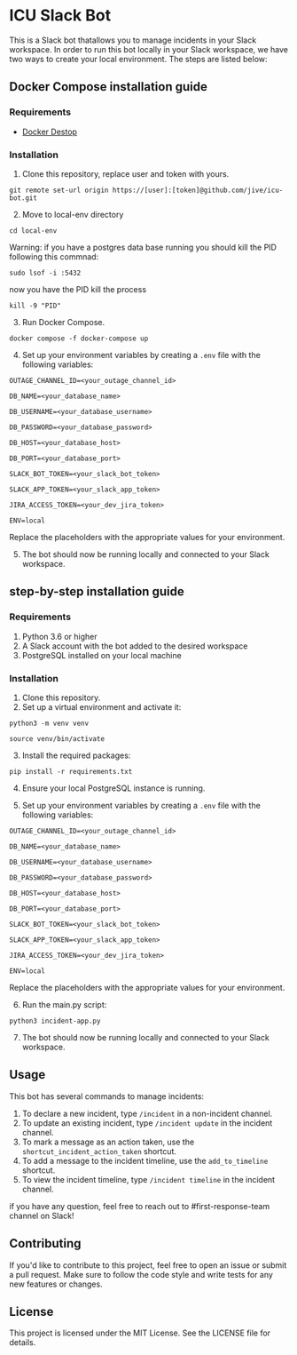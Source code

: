 # ICU Slack Bot

This is a Slack bot thatallows you to manage incidents in your Slack workspace. In order to run this bot locally in your Slack workspace, we have two ways to create your local environment. The steps are listed below:

## Docker Compose installation guide

### Requirements

* [Docker Destop](https://www.docker.com/products/docker-desktop/) 

### Installation

1. Clone this repository, replace user and token with yours.

```
git remote set-url origin https://[user]:[token]@github.com/jive/icu-bot.git

```

2. Move to local-env directory

```
cd local-env  

```

Warning: if you have a postgres data base running you should kill the PID following this commnad:

```
sudo lsof -i :5432

```
now you have the PID kill the process 
```
kill -9 "PID"

```
3. Run Docker Compose.

```
docker compose -f docker-compose up  

```
4. Set up your environment variables by creating a `.env` file with the following variables:

```
OUTAGE_CHANNEL_ID=<your_outage_channel_id>
    
DB_NAME=<your_database_name>
    
DB_USERNAME=<your_database_username>

DB_PASSWORD=<your_database_password>
    
DB_HOST=<your_database_host>
    
DB_PORT=<your_database_port>

SLACK_BOT_TOKEN=<your_slack_bot_token>

SLACK_APP_TOKEN=<your_slack_app_token>

JIRA_ACCESS_TOKEN=<your_dev_jira_token>
    
ENV=local
```

Replace the placeholders with the appropriate values for your environment.

5. The bot should now be running locally and connected to your Slack workspace.

## step-by-step installation guide

### Requirements

1. Python 3.6 or higher
2. A Slack account with the bot added to the desired workspace
3. PostgreSQL installed on your local machine

### Installation

1. Clone this repository.
2. Set up a virtual environment and activate it:

```
python3 -m venv venv
```
```
source venv/bin/activate
```

3. Install the required packages:
```
pip install -r requirements.txt
```

4. Ensure your local PostgreSQL instance is running.

5. Set up your environment variables by creating a `.env` file with the following variables:

```
OUTAGE_CHANNEL_ID=<your_outage_channel_id>
    
DB_NAME=<your_database_name>
    
DB_USERNAME=<your_database_username>

DB_PASSWORD=<your_database_password>
    
DB_HOST=<your_database_host>
    
DB_PORT=<your_database_port>

SLACK_BOT_TOKEN=<your_slack_bot_token>

SLACK_APP_TOKEN=<your_slack_app_token>

JIRA_ACCESS_TOKEN=<your_dev_jira_token>
    
ENV=local
```

Replace the placeholders with the appropriate values for your environment.

6. Run the main.py script:

```
python3 incident-app.py
```

7. The bot should now be running locally and connected to your Slack workspace.

## Usage

This bot has several commands to manage incidents:

1. To declare a new incident, type `/incident` in a non-incident channel.
2. To update an existing incident, type `/incident update` in the incident channel.
3. To mark a message as an action taken, use the `shortcut_incident_action_taken` shortcut.
4. To add a message to the incident timeline, use the `add_to_timeline` shortcut.
5. To view the incident timeline, type `/incident timeline` in the incident channel.

if you have any question, feel free to reach out to #first-response-team channel on Slack! 

## Contributing

If you'd like to contribute to this project, feel free to open an issue or submit a pull request. Make sure to follow the code style and write tests for any new features or changes.

## License

This project is licensed under the MIT License. See the LICENSE file for details.
